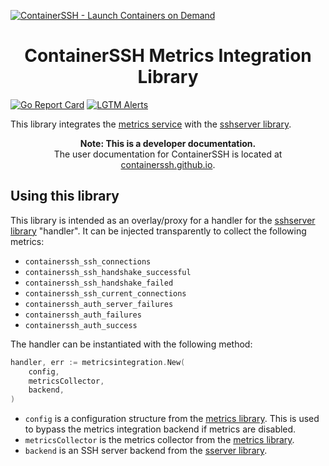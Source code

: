 [![ContainerSSH - Launch Containers on Demand](https://containerssh.github.io/images/logo-for-embedding.svg)](https://containerssh.github.io/)

<!--suppress HtmlDeprecatedAttribute -->
<h1 align="center">ContainerSSH Metrics Integration Library</h1>

[![Go Report Card](https://goreportcard.com/badge/github.com/containerssh/metricsintegration?style=for-the-badge)](https://goreportcard.com/report/github.com/containerssh/library-template)
[![LGTM Alerts](https://img.shields.io/lgtm/alerts/github/ContainerSSH/metricsintegration?style=for-the-badge)](https://lgtm.com/projects/g/ContainerSSH/library-template/)

This library integrates the [metrics service](https://github.com/containerssh/metrics) with the [sshserver library](https://github.com/containerssh/sshserver).

<p align="center"><strong>Note: This is a developer documentation.</strong><br />The user documentation for ContainerSSH is located at <a href="https://containerssh.github.io">containerssh.github.io</a>.</p>

## Using this library

This library is intended as an overlay/proxy for a handler for the [sshserver library](https://github.com/containerssh/sshserver) "handler". It can be injected transparently to collect the following metrics:

- `containerssh_ssh_connections`
- `containerssh_ssh_handshake_successful`
- `containerssh_ssh_handshake_failed`
- `containerssh_ssh_current_connections`
- `containerssh_auth_server_failures`
- `containerssh_auth_failures`
- `containerssh_auth_success`

The handler can be instantiated with the following method:

```go
handler, err := metricsintegration.New(
    config,
    metricsCollector,
    backend,
)
```

- `config` is a configuration structure from the [metrics library](https://github.com/containerssh/metrics). This is used to bypass the metrics integration backend if metrics are disabled.
- `metricsCollector` is the metrics collector from the [metrics library](https://github.com/containerssh/metrics).
- `backend` is an SSH server backend from the [sserver library](https://github.com/containerssh/sshserver).